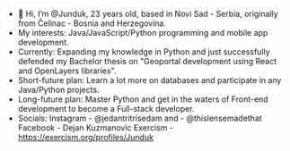 - 👋 Hi, I’m @Junduk, 23 years old, based in Novi Sad - Serbia, originally from Čelinac - Bosnia and Herzegovina.
- My interests: Java/JavaScript/Python programming and mobile app development.
- Currently: Expanding my knowledge in Python and just successfully defended my Bachelor thesis on "Geoportal development using React and OpenLayers libraries".
- Short-future plan: Learn a lot more on databases and participate in any Java/Python projects.
- Long-future plan: Master Python and get in the waters of Front-end development to become a Full-stack developer.
- Socials: 
           Instagram - @jedantritrisedam and 
                     - @thislensemadethat
           Facebook - Dejan Kuzmanovic
           Exercism - https://exercism.org/profiles/Junduk

<!---
Junduk/Junduk is a ✨ special ✨ repository because its `README.md` (this file) appears on your GitHub profile.
You can click the Preview link to take a look at your changes.
--->
